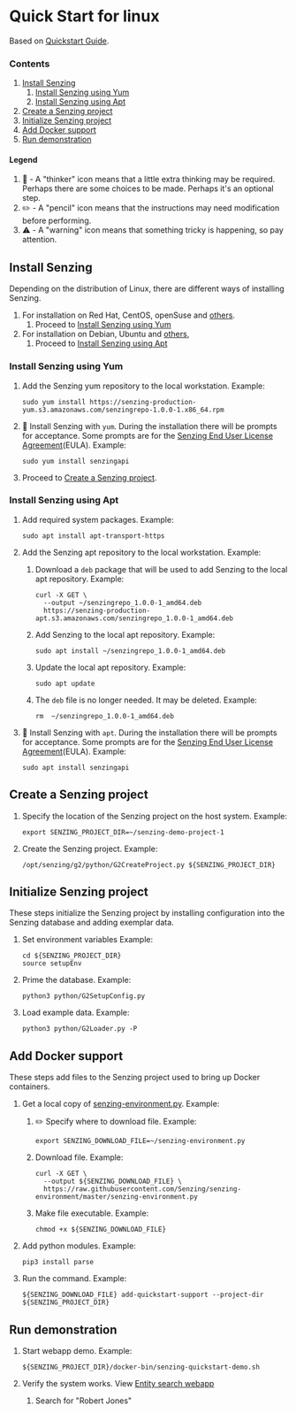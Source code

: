 # Quick Start for linux

Based on
[Quickstart Guide](https://senzing.zendesk.com/hc/en-us/articles/115002408867-Quickstart-Guide).

### Contents

1. [Install Senzing](#install-senzing)
    1. [Install Senzing using Yum](#install-senzing-using-yum)
    1. [Install Senzing using Apt](#install-senzing-using-apt)
1. [Create a Senzing project](#create-a-senzing-project)
1. [Initialize Senzing project](#initialize-senzing-project)
1. [Add Docker support](#add-docker-support)
1. [Run demonstration](#run-demonstration)

#### Legend

1. :thinking: - A "thinker" icon means that a little extra thinking may be required.
   Perhaps there are some choices to be made.
   Perhaps it's an optional step.
1. :pencil2: - A "pencil" icon means that the instructions may need modification before performing.
1. :warning: - A "warning" icon means that something tricky is happening, so pay attention.

## Install Senzing

Depending on the distribution of Linux, there are different ways of installing Senzing.

1. For installation on Red Hat, CentOS, openSuse and
   [others](https://en.wikipedia.org/wiki/List_of_Linux_distributions#RPM-based).
    1. Proceed to [Install Senzing using Yum](#install-senzing-using-yum)
1. For installation on Debian, Ubuntu and
   [others](https://en.wikipedia.org/wiki/List_of_Linux_distributions#Debian-based),
    1. Proceed to [Install Senzing using Apt](#install-senzing-using-apt)

### Install Senzing using Yum

1. Add the Senzing yum repository to the local workstation.
   Example:

    ```console
    sudo yum install https://senzing-production-yum.s3.amazonaws.com/senzingrepo-1.0.0-1.x86_64.rpm
    ```

1. :thinking: Install Senzing with `yum`.
   During the installation there will be prompts for acceptance.
   Some prompts are for the
   [Senzing End User License Agreement](https://senzing.com/end-user-license-agreement/)(EULA).
   Example:

    ```console
    sudo yum install senzingapi
    ```

1. Proceed to [Create a Senzing project](#create-a-senzing-project).

### Install Senzing using Apt

1. Add required system packages.
   Example:

    ```console
    sudo apt install apt-transport-https
    ```

1. Add the Senzing apt repository to the local workstation.
   Example:

    1. Download a `deb` package that will be used to add Senzing to the local apt repository.
       Example:

        ```console
        curl -X GET \
          --output ~/senzingrepo_1.0.0-1_amd64.deb
          https://senzing-production-apt.s3.amazonaws.com/senzingrepo_1.0.0-1_amd64.deb
        ```

    1. Add Senzing to the local apt repository.
       Example:

        ```console
        sudo apt install ~/senzingrepo_1.0.0-1_amd64.deb
        ```

    1. Update the local apt repository.
       Example:

        ```console
        sudo apt update
        ```

    1. The `deb` file is no longer needed.
       It may be deleted.
       Example:

        ```console
        rm  ~/senzingrepo_1.0.0-1_amd64.deb
        ```

1. :thinking: Install Senzing with `apt`.
   During the installation there will be prompts for acceptance.
   Some prompts are for the
   [Senzing End User License Agreement](https://senzing.com/end-user-license-agreement/)(EULA).
   Example:

    ```console
    sudo apt install senzingapi
    ```

## Create a Senzing project

1. Specify the location of the Senzing project on the host system.
   Example:

    ```console
    export SENZING_PROJECT_DIR=~/senzing-demo-project-1
    ```

1. Create the Senzing project.
   Example:

    ```console
    /opt/senzing/g2/python/G2CreateProject.py ${SENZING_PROJECT_DIR}
    ```

## Initialize Senzing project

These steps initialize the Senzing project by
installing configuration into the Senzing database and adding exemplar data.

1. Set environment variables
   Example:

    ```console
    cd ${SENZING_PROJECT_DIR}
    source setupEnv
    ```

1. Prime the database.
   Example:

    ```console
    python3 python/G2SetupConfig.py
    ```

1. Load example data.
   Example:

    ```console
    python3 python/G2Loader.py -P
    ```

## Add Docker support

These steps add files to the Senzing project used to bring up Docker containers.

1. Get a local copy of
   [senzing-environment.py](https://raw.githubusercontent.com/Senzing/senzing-environment/master/senzing-environment.py).
   Example:

    1. :pencil2: Specify where to download file.
       Example:

        ```console
        export SENZING_DOWNLOAD_FILE=~/senzing-environment.py
        ```

    1. Download file.
       Example:

        ```console
        curl -X GET \
          --output ${SENZING_DOWNLOAD_FILE} \
          https://raw.githubusercontent.com/Senzing/senzing-environment/master/senzing-environment.py
        ```

    1. Make file executable.
       Example:

        ```console
        chmod +x ${SENZING_DOWNLOAD_FILE}
        ```

1. Add python modules.
   Example:

   ```console
   pip3 install parse
   ```

1. Run the command.
   Example:

   ```console
   ${SENZING_DOWNLOAD_FILE} add-quickstart-support --project-dir ${SENZING_PROJECT_DIR}
   ```

## Run demonstration

1. Start webapp demo.
   Example:

    ```console
    ${SENZING_PROJECT_DIR}/docker-bin/senzing-quickstart-demo.sh
    ```

1. Verify the system works.
   View  [Entity search webapp](http://localhost:8251/)
    1. Search for "Robert Jones"
